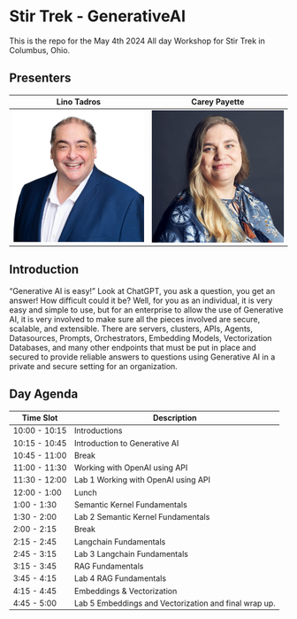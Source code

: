# Stir Trek - GenerativeAI
This is the repo for the May 4th 2024 All day Workshop for Stir Trek in Columbus, Ohio.

## Presenters
|Lino Tadros|Carey Payette|
|---|---|
|![Lino Tadros](media/Lino-Tadros.jpg)|![Carey Payette](media/Carey-Payette.jpg)|

## Introduction
“Generative AI is easy!” Look at ChatGPT, you ask a question, you get an answer! How difficult could it be?
Well, for you as an individual, it is very easy and simple to use, but for an enterprise to allow the use of Generative AI, it is very involved to make sure all the pieces involved are secure, scalable, and extensible. There are servers, clusters, APIs, Agents, Datasources, Prompts, Orchestrators, Embedding Models, Vectorization Databases, and many other endpoints that must be put in place and secured to provide reliable answers to questions using Generative AI in a private and secure setting for an organization.

## Day Agenda

|Time Slot|Description|
|---|---|
|10:00 - 10:15|Introductions|
|10:15 - 10:45|Introduction to Generative AI|
|10:45 - 11:00|Break|
|11:00 - 11:30|Working with OpenAI using API|
|11:30 - 12:00|Lab 1 Working with OpenAI using API|
|12:00 - 1:00|Lunch|
|1:00 - 1:30|Semantic Kernel Fundamentals|
|1:30 - 2:00|Lab 2 Semantic Kernel Fundamentals|
|2:00 - 2:15|Break|
|2:15 - 2:45|Langchain Fundamentals|
|2:45 - 3:15|Lab 3 Langchain Fundamentals|
|3:15 - 3:45|RAG Fundamentals|
|3:45 - 4:15|Lab 4 RAG Fundamentals|
|4:15 - 4:45|Embeddings & Vectorization|
|4:45 - 5:00|Lab 5 Embeddings and Vectorization and final wrap up.|